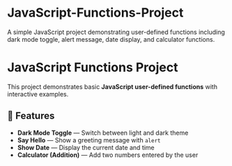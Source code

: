 # JavaScript-Functions-Project
A simple JavaScript project demonstrating user-defined functions including dark mode toggle, alert message, date display, and calculator functions.
# JavaScript Functions Project

This project demonstrates basic **JavaScript user-defined functions** with interactive examples.

## 🚀 Features
- **Dark Mode Toggle** — Switch between light and dark theme
- **Say Hello** — Show a greeting message with `alert`
- **Show Date** — Display the current date and time
- **Calculator (Addition)** — Add two numbers entered by the user
